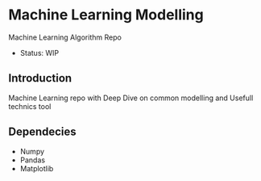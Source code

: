 # Machine Learning Modelling
Machine Learning Algorithm Repo 
- Status: WIP

## Introduction 

Machine Learning repo with Deep Dive on common modelling and Usefull technics tool


## Dependecies 

- Numpy 
- Pandas 
- Matplotlib
